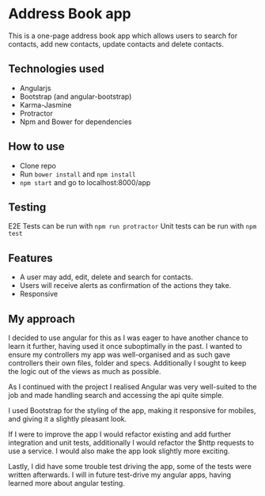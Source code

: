 Address Book app
===========================

This is a one-page address book app which allows users to search for contacts, add new contacts, update contacts and delete contacts.

Technologies used
-----------------
- Angularjs
- Bootstrap (and angular-bootstrap)
- Karma-Jasmine
- Protractor
- Npm and Bower for dependencies

How to use
---------------
- Clone repo
- Run ```bower install``` and ```npm install```
- ```npm start``` and go to localhost:8000/app

Testing
------

E2E Tests can be run with ```npm run protractor```
Unit tests can be run with ```npm test```

Features
------
- A user may add, edit, delete and search for contacts.
- Users will receive alerts as confirmation of the actions they take.
- Responsive

My approach
-----------

I decided to use angular for this as I was eager to have another chance to learn it further, having used it once suboptimally in the past. I wanted to ensure my controllers my app was well-organised and as such gave controllers their own files, folder and specs. Additionally I sought to keep the logic out of the views as much as possible.

As I continued with the project I realised Angular was very well-suited to the job and made handling search and accessing the api quite simple.

I used Bootstrap for the styling of the app, making it responsive for mobiles, and giving it a slightly pleasant look.

If I were to improve the app I would refactor existing and add further integration and unit tests, additionally I would refactor the $http requests to use a service. I would also make the app look slightly more exciting.

Lastly, I did have some trouble test driving the app, some of the tests were written afterwards. I will in future test-drive my angular apps, having learned more about angular testing.
